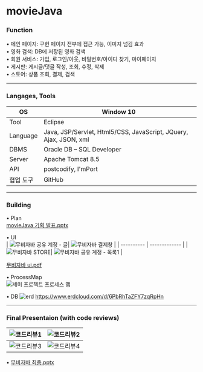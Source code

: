 # movieJava
### Function  
• 메인 페이지: 구현 페이지 전부에 접근 가능, 이미지 넘김 효과  
• 영화 검색: DB에 저장된 영화 검색  
• 회원 서비스: 가입, 로그인/아웃, 비밀번호/아이디 찾기, 마이페이지  
• 게시판: 게시글/댓글 작성, 조회, 수정, 삭제  
• 스토어: 상품 조회, 결제, 검색  

<hr>

### Langages, Tools
| OS         | Window 10 |
| ---------- | ------------- |
| Tool       | Eclipse |
| Language      | Java, JSP/Servlet, Html5/CSS, JavaScript, JQuery, Ajax, JSON, xml  |
| DBMS      | Oracle DB – SQL Developer  |
| Server     | Apache Tomcat 8.5  |
| API        | postcodify, I'mPort |
| 협업 도구        | GitHub  |  

<hr>

### Building
• Plan  
[movieJava 기획 발표.pptx](https://github.com/han-bbak/movieJava/files/6532017/OTT.pptx)  

• UI  
| ![무비자바  공유 계정 - 글](https://user-images.githubusercontent.com/77658506/119342759-81183980-bcd0-11eb-9b7c-1a5a658123c3.jpg)| ![무비자바  결제창](https://user-images.githubusercontent.com/77658506/119342765-82496680-bcd0-11eb-81df-cb73256f84b3.jpg) |
| ---------- | ------------- |
| ![무비자바  STORE](https://user-images.githubusercontent.com/77658506/119342767-82496680-bcd0-11eb-8962-fb8d9f8a18b0.jpg)| ![무비자바  공유 계정 - 목록1](https://user-images.githubusercontent.com/77658506/119342768-82e1fd00-bcd0-11eb-8ae5-9781f9f4994e.jpg) |

[무비자바 ui.pdf](https://github.com/han-bbak/movieJava/files/6532044/ui.pdf)  

• ProcessMap  
![세미 프로젝트 프로세스 맵](https://user-images.githubusercontent.com/77658506/119333528-ecf4a500-bcc4-11eb-94f9-1a5271bead02.png)

• DB
![erd](https://user-images.githubusercontent.com/77658506/119333809-465cd400-bcc5-11eb-9b17-d31d8d638eb0.png)
https://www.erdcloud.com/d/6PbRhTaZFY7zqRpHn

<hr>

### Final Presentaion (with code reviews)  
|![코드리뷰1](https://user-images.githubusercontent.com/77658506/119343590-9d68a600-bcd1-11eb-9750-044ea708ab4c.PNG)|![코드리뷰2](https://user-images.githubusercontent.com/77658506/119343581-9b9ee280-bcd1-11eb-8ed6-bd12d9ccf09b.PNG)|
| ---------- | ------------- |
|![코드리뷰3](https://user-images.githubusercontent.com/77658506/119343586-9cd00f80-bcd1-11eb-9332-794d8115e71e.PNG)|![코드리뷰4](https://user-images.githubusercontent.com/77658506/119343587-9d68a600-bcd1-11eb-9e9b-804bca025d39.PNG)|

• [무비자바 최종.pptx](https://github.com/han-bbak/movieJava/files/6532009/default.pptx)
